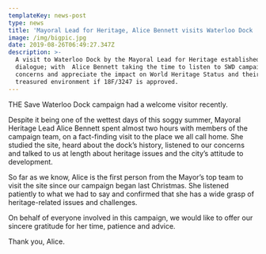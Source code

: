 ```yaml
---
templateKey: news-post
type: news
title: 'Mayoral Lead for Heritage, Alice Bennett visits Waterloo Dock '
image: /img/bigpic.jpg
date: 2019-08-26T06:49:27.347Z
description: >-
  A visit to Waterloo Dock by the Mayoral Lead for Heritage established genuine
  dialogue; with  Alice Bennett taking the time to listen to SWD campaigners
  concerns and appreciate the impact on World Heritage Status and their
  treasured environment if 18F/3247 is approved.
---
```

THE Save Waterloo Dock campaign had a  welcome visitor recently.

Despite it being one of the wettest days of this soggy summer, Mayoral Heritage Lead Alice Bennett spent almost two hours with members of the campaign team, on a fact-finding visit to the place we all call home. She studied the site, heard about the dock’s history, listened to our concerns and talked to us at length about heritage issues and the city’s attitude to development.

So far as we know, Alice is the first person from the Mayor’s top team to visit the site since our campaign began last Christmas. She listened patiently to what we had to say and confirmed that she has a wide grasp of heritage-related issues and challenges.

On behalf of everyone involved in this campaign, we would like to offer our sincere gratitude for her time, patience and advice.

Thank you, Alice.
